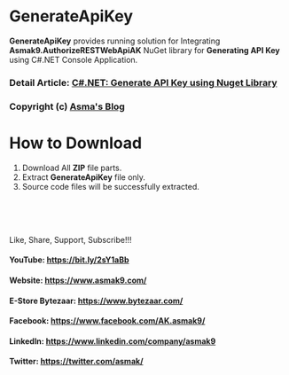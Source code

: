 # GenerateApiKey
**GenerateApiKey** provides running solution for Integrating **Asmak9.AuthorizeRESTWebApiAK** NuGet library for **Generating API Key** using C#.NET Console Application.

### Detail Article: [C#.NET: Generate API Key using Nuget Library](https://bit.ly/2KNwcVD)

### Copyright (c) [Asma's Blog](https://www.asmak9.com/)


# How to Download

1. Download All **ZIP** file parts.
2. Extract **GenerateApiKey** file only.
3. Source code files will be successfully extracted.

<br/>
<br/>
<br/>


Like, Share, Support, Subscribe!!!

#### YouTube: https://bit.ly/2sY1aBb 

#### Website: https://www.asmak9.com/

#### E-Store Bytezaar: https://www.bytezaar.com/

#### Facebook: https://www.facebook.com/AK.asmak9/

#### LinkedIn: https://www.linkedin.com/company/asmak9

#### Twitter: https://twitter.com/asmak/
